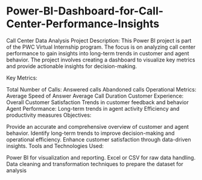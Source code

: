 # Power-BI-Dashboard-for-Call-Center-Performance-Insights
Call Center Data Analysis Project
Description:
This Power BI project is part of the PWC Virtual Internship program. The focus is on analyzing call center performance to gain insights into long-term trends in customer and agent behavior. The project involves creating a dashboard to visualize key metrics and provide actionable insights for decision-making.

Key Metrics:

Total Number of Calls:
Answered calls
Abandoned calls
Operational Metrics:
Average Speed of Answer
Average Call Duration
Customer Experience:
Overall Customer Satisfaction
Trends in customer feedback and behavior
Agent Performance:
Long-term trends in agent activity
Efficiency and productivity measures
Objectives:

Provide an accurate and comprehensive overview of customer and agent behavior.
Identify long-term trends to improve decision-making and operational efficiency.
Enhance customer satisfaction through data-driven insights.
Tools and Technologies Used:

Power BI for visualization and reporting.
Excel or CSV for raw data handling.
Data cleaning and transformation techniques to prepare the dataset for analysis
